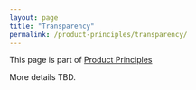 ```yaml
---
layout: page
title: "Transparency"
permalink: /product-principles/transparency/
---
```


This page is part of [Product Principles](/product-principles/)

More details TBD.